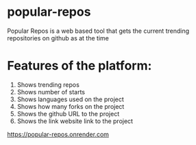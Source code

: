 # popular-repos
Popular Repos is a web based tool that gets the current trending repositories on github as at the time


# Features of the platform:
1. Shows trending repos
2. Shows number of starts
3. Shows languages used on the project
4. Shows how many forks on the project
5. Shows the github URL to the project
6. Shows the link website link to the project 





https://popular-repos.onrender.com

